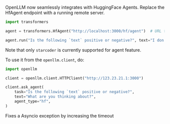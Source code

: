 OpenLLM now seamlessly integrates with HuggingFace Agents.
Replace the HfAgent endpoint with a running remote server.

```python
import transformers

agent = transformers.HfAgent("http://localhost:3000/hf/agent")  # URL that runs the OpenLLM server

agent.run("Is the following `text` positive or negative?", text="I don't like how this models is generate inputs")
```

Note that only `starcoder` is currently supported for agent feature.

To use it from the `openllm.client`, do:
```python
import openllm

client = openllm.client.HTTPClient("http://123.23.21.1:3000")

client.ask_agent(
    task="Is the following `text` positive or negative?",
    text="What are you thinking about?",
    agent_type="hf",
)
```

Fixes a Asyncio exception by increasing the timeout
